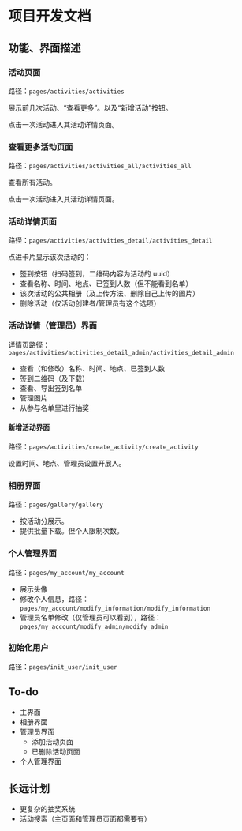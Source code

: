 # 项目开发文档

## 功能、界面描述

### 活动页面

路径：`pages/activities/activities`

展示前几次活动、“查看更多”。以及“新增活动”按钮。

点击一次活动进入其活动详情页面。

### 查看更多活动页面

路径：`pages/activities/activities_all/activities_all`

查看所有活动。

点击一次活动进入其活动详情页面。


### 活动详情页面

路径：`pages/activities/activities_detail/activities_detail`

点进卡片显示该次活动的：

* 签到按钮（扫码签到，二维码内容为活动的 uuid）
* 查看名称、时间、地点、已签到人数（但不能看到名单）
* 该次活动的公共相册（及上传方法、删除自己上传的图片）
* 删除活动（仅活动创建者/管理员有这个选项）

### 活动详情（管理员）界面

详情页路径：`pages/activities/activities_detail_admin/activities_detail_admin`

* 查看（和修改）名称、时间、地点、已签到人数
* 签到二维码（及下载）
* 查看、导出签到名单
* 管理图片
* 从参与名单里进行抽奖

#### 新增活动界面

路径：`pages/activities/create_activity/create_activity`

设置时间、地点、管理员设置开展人。

### 相册界面

路径：`pages/gallery/gallery`

* 按活动分展示。
* 提供批量下载。但个人限制次数。

### 个人管理界面

路径：`pages/my_account/my_account`

* 展示头像
* 修改个人信息，路径：`pages/my_account/modify_information/modify_information`
* 管理员名单修改（仅管理员可以看到），路径：`pages/my_account/modify_admin/modify_admin`

### 初始化用户

路径：`pages/init_user/init_user`

## To-do

* 主界面
* 相册界面
* 管理员界面
  * 添加活动页面
  * 已删除活动页面
* 个人管理界面

## 长远计划

* 更复杂的抽奖系统
* 活动搜索（主页面和管理员页面都需要有）
